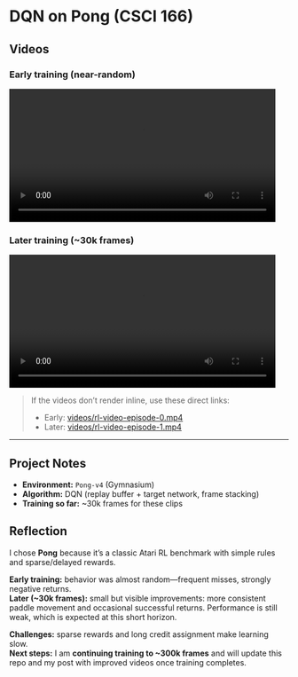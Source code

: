 # DQN on Pong (CSCI 166)

## Videos
### Early training (near-random)
<video src="videos/rl-video-episode-0.mp4" controls width="480"></video>

### Later training (~30k frames)
<video src="videos/rl-video-episode-1.mp4" controls width="480"></video>

> If the videos don’t render inline, use these direct links:  
> - Early: [videos/rl-video-episode-0.mp4](videos/rl-video-episode-0.mp4)  
> - Later: [videos/rl-video-episode-1.mp4](videos/rl-video-episode-1.mp4)

---

##  Project Notes
- **Environment:** `Pong-v4` (Gymnasium)
- **Algorithm:** DQN (replay buffer + target network, frame stacking)
- **Training so far:** ~30k frames for these clips

## Reflection
I chose **Pong** because it’s a classic Atari RL benchmark with simple rules and sparse/delayed rewards.  

**Early training:** behavior was almost random—frequent misses, strongly negative returns.  
**Later (~30k frames):** small but visible improvements: more consistent paddle movement and occasional successful returns. Performance is still weak, which is expected at this short horizon.

**Challenges:** sparse rewards and long credit assignment make learning slow.  
**Next steps:** I am **continuing training to ~300k frames** and will update this repo and my post with improved videos once training completes.
